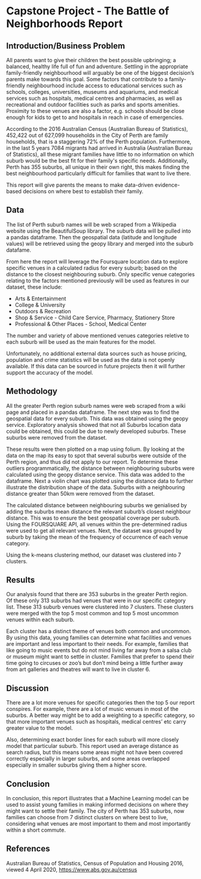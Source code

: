 # Capstone Project - The Battle of Neighborhoods Report

## Introduction/Business Problem

All parents want to give their children the best possible upbringing; a balanced, healthy life full of fun and adventure. Settling in the appropriate family-friendly neighbourhood will arguably be one of the biggest decision’s parents make towards this goal. Some factors that contribute to a family-friendly neighbourhood include access to educational services such as schools, colleges, universities, museums and aquariums, and medical services such as hospitals, medical centres and pharmacies, as well as recreational and outdoor facilities such as parks and sports amenities. Proximity to these venues are also a factor, e.g. schools should be close enough for kids to get to and hospitals in reach in case of emergencies.

According to the 2016 Australian Census (Australian Bureau of Statistics), 452,422 out of 627,099 households in the City of Perth are family households, that is a staggering 72% of the Perth population. Furthermore, in the last 5 years 7084 migrants had arrived in Australia (Australian Bureau of Statistics), all these migrant families have little to no information on which suburb would be the best fit for their family's specific needs. Additionally, Perth has 355 suburbs, all unique in their own right, this makes finding the best neighbourhood particularly difficult for families that want to live there.

This report will give parents the means to make data-driven evidence-based decisions on where best to establish their family.

## Data

The list of Perth suburb names will be web scraped from a Wikipedia website using the BeautifulSoup library. The suburb data will be pulled into a pandas dataframe. Then the geospatial data (latitude and longitude values) will be retrieved using the geopy library and merged into the suburb datafame.

From here the report will leverage the Foursquare location data to explore specific venues in a calculated radius for every suburb; based on the distance to the closest neighbouring suburb. Only specific venue categories relating to the factors mentioned previously will be used as features in our dataset, these include:
* Arts & Entertainment
* College & University
* Outdoors & Recreation
* Shop & Service - Child Care Service, Pharmacy, Stationery Store
* Professional & Other Places - School, Medical Center

The number and variety of above mentioned venues categories reletive to each suburb will be used as the main features for the model.

Unfortunately, no additional external data sources such as house pricing, population and crime statistics will be used as the data is not openly available. If this data can be sourced in future projects then it will further support the accuracy of the model.

## Methodology

All the greater Perth region suburb names were web scraped from a wiki page and placed in a pandas dataframe. The next step was to find the geospatial data for every suburb. This data was obtained using the geopy service. Exploratory analysis showed that not all Suburbs location data could be obtained, this could be due to newly developed suburbs. These suburbs were removed from the dataset.

These results were then plotted on a map using folium. By looking at the data on the map its easy to spot that several suburbs were outside of the Perth region, and thus did not apply to our report. To determine these outliers programmatically, the distance between neighbouring suburbs were calculated using the geopy distance service. This data was added to the dataframe. Next a violin chart was plotted using the distance data to further illustrate the distribution shape of the data. Suburbs with a neighbouring distance greater than 50km were removed from the dataset.

The calculated distance between neighbouring suburbs we genialised by adding the suburbs mean distance the relevant suburb’s closest neighbour distance. This was to ensure the best geospatial coverage per suburb.
Using the FOURSQUARE API, all venues within the pre-determined radius were used to get all relevant venues. Next, the dataset was grouped by suburb by taking the mean of the frequency of occurrence of each venue category.

Using the k-means clustering method, our dataset was clustered into 7 clusters.

## Results

Our analysis found that there are 353 suburbs in the greater Perth region. Of these only 313 suburbs had venues that were in our specific category list. These 313 suburb venues were clustered into 7 clusters. These clusters were merged with the top 5 most common and top 5 most uncommon venues within each suburb.

Each cluster has a distinct theme of venues both common and uncommon. By using this data, young families can determine what facilities and venues are important and less important to their needs. For example, families that like going to music events but do not mind living far away from a salsa club or museum might want to settle in cluster. Families that prefer to spend their time going to circuses or zoo’s but don’t mind being a little further away from art galleries  and theatres will want to live in cluster 6.

## Discussion

There are a lot more venues for specific categories then the top 5 our report conspires. For example, there are a lot of music venues in most of the suburbs. A better way might be to add a weighting to a specific category, so that more important venues such as hospitals, medical centres’ etc carry greater value to the model.

Also, determining exact border lines for each suburb will more closely model that particular suburb. This report used an average distance as search radius, but this means some areas might not have been covered correctly especially in larger suburbs, and some areas overlapped especially in smaller suburbs giving them a higher score.

## Conclusion

In conclusion, this report illustrates that a Machine Learning model can be used to assist young families in making informed decisions on where they might want to settle their family. The city of Perth has 353 suburbs, now families can choose from 7 distinct clusters on where best to live, considering what venues are most important to them and most importantly within a short commute.

## References
Australian Bureau of Statistics, Census of Population and Housing 2016, viewed 4 April 2020, <https://www.abs.gov.au/census>

